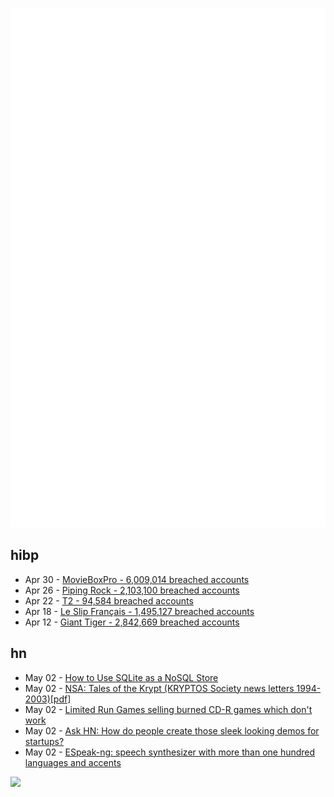 ![Metrics](https://raw.githubusercontent.com/phixion/phixion/master/metrics.svg)

## hibp

<!--
for https://github.com/phixion/phixion/blob/main/.github/workflows/feeds.yml
-->
<!--START_SECTION:haveibeenpwnd-->
- Apr 30 - [MovieBoxPro - 6,009,014 breached accounts](https://haveibeenpwned.com/PwnedWebsites#MovieBoxPro)
- Apr 26 - [Piping Rock - 2,103,100 breached accounts](https://haveibeenpwned.com/PwnedWebsites#PipingRock)
- Apr 22 - [T2 - 94,584 breached accounts](https://haveibeenpwned.com/PwnedWebsites#T2)
- Apr 18 - [Le Slip Français - 1,495,127 breached accounts](https://haveibeenpwned.com/PwnedWebsites#LeSlipFrancais)
- Apr 12 - [Giant Tiger - 2,842,669 breached accounts](https://haveibeenpwned.com/PwnedWebsites#GiantTiger)
<!--END_SECTION:haveibeenpwnd-->

## hn

<!--
for https://github.com/phixion/phixion/blob/main/.github/workflows/feeds.yml
-->
<!--START_SECTION:hn-->
- May 02 - [How to Use SQLite as a NoSQL Store](https://rodydavis.com/sqlite/nosql)
- May 02 - [NSA: Tales of the Krypt (KRYPTOS Society news letters 1994-2003)[pdf]](https://www.governmentattic.org/53docs/NSAkryptosSocNwsltrs1994-2003.pdf)
- May 02 - [Limited Run Games selling burned CD-R games which don't work](https://twitter.com/Voultar/status/1785760704663896230)
- May 02 - [Ask HN: How do people create those sleek looking demos for startups?](https://news.ycombinator.com/item?id=40231790)
- May 02 - [ESpeak-ng: speech synthesizer with more than one hundred languages and accents](https://github.com/espeak-ng/espeak-ng)
<!--END_SECTION:hn-->

<!--
for https://yhype.me
-->
![](https://hit.yhype.me/github/profile?user_id=13013670)
